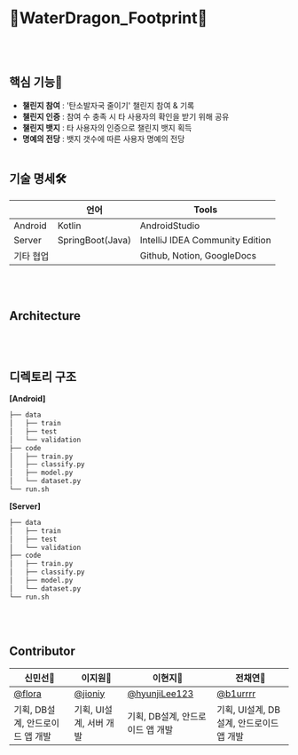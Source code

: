# 🐾WaterDragon_Footprint🐾

 
<br></br>
## 핵심 기능🙌
- **챌린지 참여** : '탄소발자국 줄이기' 챌린지 참여 & 기록 
- **챌린지 인증** : 참여 수 충족 시 타 사용자의 확인을 받기 위해 공유
- **챌린지 뱃지** : 타 사용자의 인증으로 챌린지 뱃지 획득
- **명예의 전당** : 뱃지 갯수에 따른 사용자 명예의 전당
<br></br>
## 기술 명세🛠
|  | 언어 | Tools |
| ------ | ------ | ------ |
| Android | Kotlin | AndroidStudio |
| Server | SpringBoot(Java) | IntelliJ IDEA Community Edition |
| 기타 협업 |  | Github, Notion, GoogleDocs |

<br></br>
## Architecture


<br></br>
## 디렉토리 구조
**[Android]**
```bash
├── data
│   ├── train
│   ├── test
│   └── validation
├── code
│   ├── train.py
│   ├── classify.py
│   ├── model.py
│   └── dataset.py
└── run.sh
``` 
**[Server]**
```bash
├── data
│   ├── train
│   ├── test
│   └── validation
├── code
│   ├── train.py
│   ├── classify.py
│   ├── model.py
│   └── dataset.py
└── run.sh
``` 

<br></br>
## Contributor
| 신민선🐲 | 이지원🐲 | 이현지🐲 | 전채연🐲 |
| ------ | ------ | ------ |------ |
| [@flora](https://github.com/flora7883) | [@jioniy](https://github.com/jioniy) | [@hyunjiLee123](https://github.com/hyunjiLee123) | [@b1urrrr](https://github.com/b1urrrr) |
| 기획, DB설계, 안드로이드 앱 개발 | 기획, UI설계, 서버 개발 | 기획, DB설계, 안드로이드 앱 개발 | 기획, UI설계, DB설계, 안드로이드 앱 개발 |
